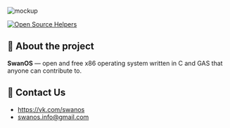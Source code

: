![mockup](https://user-images.githubusercontent.com/93409280/188922054-920111d6-33c7-47fa-be67-7e7f82cd88fe.png)

[![Open Source Helpers](https://www.codetriage.com/holu31/lavellang/badges/users.svg)](https://www.codetriage.com/holu31/swanos)
## 🚀 About the project
**SwanOS** — open and free x86 operating system written in C and GAS that anyone can contribute to.

## 📱 Contact Us
- https://vk.com/swanos
- swanos.info@gmail.com
